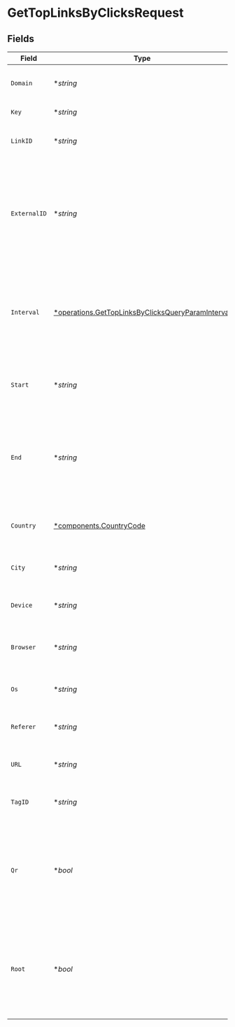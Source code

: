 # GetTopLinksByClicksRequest


## Fields

| Field                                                                                                                    | Type                                                                                                                     | Required                                                                                                                 | Description                                                                                                              |
| ------------------------------------------------------------------------------------------------------------------------ | ------------------------------------------------------------------------------------------------------------------------ | ------------------------------------------------------------------------------------------------------------------------ | ------------------------------------------------------------------------------------------------------------------------ |
| `Domain`                                                                                                                 | **string*                                                                                                                | :heavy_minus_sign:                                                                                                       | The domain to filter analytics for.                                                                                      |
| `Key`                                                                                                                    | **string*                                                                                                                | :heavy_minus_sign:                                                                                                       | The short link slug.                                                                                                     |
| `LinkID`                                                                                                                 | **string*                                                                                                                | :heavy_minus_sign:                                                                                                       | The unique ID of the short link on Dub.                                                                                  |
| `ExternalID`                                                                                                             | **string*                                                                                                                | :heavy_minus_sign:                                                                                                       | This is the ID of the link in the your database. Must be prefixed with 'ext_' when passed as a query parameter.          |
| `Interval`                                                                                                               | [*operations.GetTopLinksByClicksQueryParamInterval](../../models/operations/gettoplinksbyclicksqueryparaminterval.md)    | :heavy_minus_sign:                                                                                                       | The interval to retrieve analytics for. Takes precedence over start and end. If undefined, defaults to 24h.              |
| `Start`                                                                                                                  | **string*                                                                                                                | :heavy_minus_sign:                                                                                                       | The start date and time when to retrieve analytics from.                                                                 |
| `End`                                                                                                                    | **string*                                                                                                                | :heavy_minus_sign:                                                                                                       | The end date and time when to retrieve analytics from. If not provided, defaults to the current date.                    |
| `Country`                                                                                                                | [*components.CountryCode](../../models/components/countrycode.md)                                                        | :heavy_minus_sign:                                                                                                       | The country to retrieve analytics for.                                                                                   |
| `City`                                                                                                                   | **string*                                                                                                                | :heavy_minus_sign:                                                                                                       | The city to retrieve analytics for.                                                                                      |
| `Device`                                                                                                                 | **string*                                                                                                                | :heavy_minus_sign:                                                                                                       | The device to retrieve analytics for.                                                                                    |
| `Browser`                                                                                                                | **string*                                                                                                                | :heavy_minus_sign:                                                                                                       | The browser to retrieve analytics for.                                                                                   |
| `Os`                                                                                                                     | **string*                                                                                                                | :heavy_minus_sign:                                                                                                       | The OS to retrieve analytics for.                                                                                        |
| `Referer`                                                                                                                | **string*                                                                                                                | :heavy_minus_sign:                                                                                                       | The referer to retrieve analytics for.                                                                                   |
| `URL`                                                                                                                    | **string*                                                                                                                | :heavy_minus_sign:                                                                                                       | The URL to retrieve analytics for.                                                                                       |
| `TagID`                                                                                                                  | **string*                                                                                                                | :heavy_minus_sign:                                                                                                       | The tag ID to retrieve analytics for.                                                                                    |
| `Qr`                                                                                                                     | **bool*                                                                                                                  | :heavy_minus_sign:                                                                                                       | Filter for QR code scans. If true, filter for QR codes only. If false, filter for links only. If undefined, return both. |
| `Root`                                                                                                                   | **bool*                                                                                                                  | :heavy_minus_sign:                                                                                                       | Filter for root domains. If true, filter for domains only. If false, filter for links only. If undefined, return both.   |